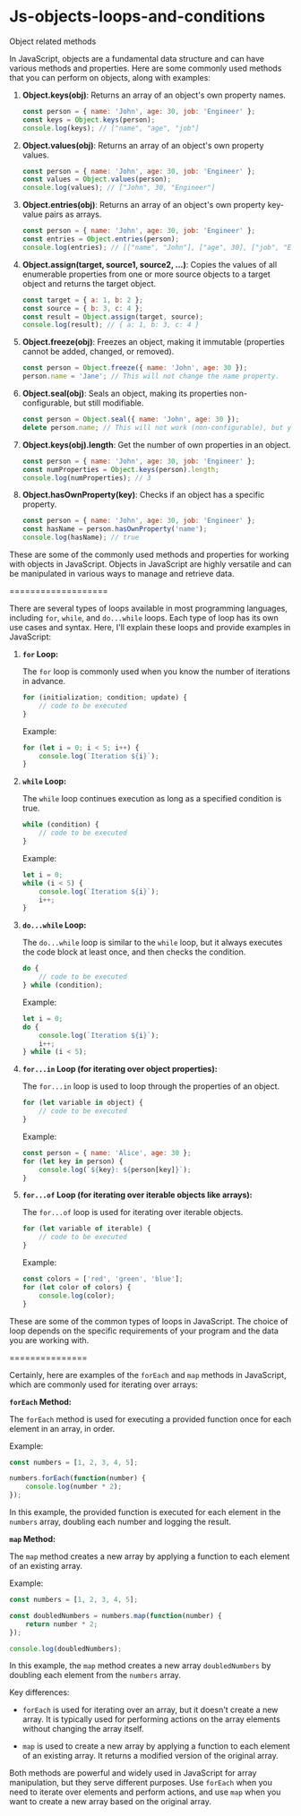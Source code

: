 # Js-objects-loops-and-conditions 
Object related methods


In JavaScript, objects are a fundamental data structure and can have various methods and properties. Here are some commonly used methods that you can perform on objects, along with examples:

1. **Object.keys(obj)**: Returns an array of an object's own property names.

   ```javascript
   const person = { name: 'John', age: 30, job: 'Engineer' };
   const keys = Object.keys(person);
   console.log(keys); // ["name", "age", "job"]
   ```

2. **Object.values(obj)**: Returns an array of an object's own property values.

   ```javascript
   const person = { name: 'John', age: 30, job: 'Engineer' };
   const values = Object.values(person);
   console.log(values); // ["John", 30, "Engineer"]
   ```

3. **Object.entries(obj)**: Returns an array of an object's own property key-value pairs as arrays.

   ```javascript
   const person = { name: 'John', age: 30, job: 'Engineer' };
   const entries = Object.entries(person);
   console.log(entries); // [["name", "John"], ["age", 30], ["job", "Engineer"]]
   ```

4. **Object.assign(target, source1, source2, ...)**: Copies the values of all enumerable properties from one or more source objects to a target object and returns the target object.

   ```javascript
   const target = { a: 1, b: 2 };
   const source = { b: 3, c: 4 };
   const result = Object.assign(target, source);
   console.log(result); // { a: 1, b: 3, c: 4 }
   ```

5. **Object.freeze(obj)**: Freezes an object, making it immutable (properties cannot be added, changed, or removed).

   ```javascript
   const person = Object.freeze({ name: 'John', age: 30 });
   person.name = 'Jane'; // This will not change the name property.
   ```

6. **Object.seal(obj)**: Seals an object, making its properties non-configurable, but still modifiable.

   ```javascript
   const person = Object.seal({ name: 'John', age: 30 });
   delete person.name; // This will not work (non-configurable), but you can still change the age.
   ```

7. **Object.keys(obj).length**: Get the number of own properties in an object.

   ```javascript
   const person = { name: 'John', age: 30, job: 'Engineer' };
   const numProperties = Object.keys(person).length;
   console.log(numProperties); // 3
   ```

8. **Object.hasOwnProperty(key)**: Checks if an object has a specific property.

   ```javascript
   const person = { name: 'John', age: 30, job: 'Engineer' };
   const hasName = person.hasOwnProperty('name');
   console.log(hasName); // true
   ```

These are some of the commonly used methods and properties for working with objects in JavaScript. Objects in JavaScript are highly versatile and can be manipulated in various ways to manage and retrieve data.

===================


There are several types of loops available in most programming languages, including `for`, `while`, and `do...while` loops. Each type of loop has its own use cases and syntax. Here, I'll explain these loops and provide examples in JavaScript:

1. **`for` Loop:**

   The `for` loop is commonly used when you know the number of iterations in advance.

   ```javascript
   for (initialization; condition; update) {
       // code to be executed
   }
   ```

   Example:
   ```javascript
   for (let i = 0; i < 5; i++) {
       console.log(`Iteration ${i}`);
   }
   ```

2. **`while` Loop:**

   The `while` loop continues execution as long as a specified condition is true.

   ```javascript
   while (condition) {
       // code to be executed
   }
   ```

   Example:
   ```javascript
   let i = 0;
   while (i < 5) {
       console.log(`Iteration ${i}`);
       i++;
   }
   ```

3. **`do...while` Loop:**

   The `do...while` loop is similar to the `while` loop, but it always executes the code block at least once, and then checks the condition.

   ```javascript
   do {
       // code to be executed
   } while (condition);
   ```

   Example:
   ```javascript
   let i = 0;
   do {
       console.log(`Iteration ${i}`);
       i++;
   } while (i < 5);
   ```

4. **`for...in` Loop (for iterating over object properties):**

   The `for...in` loop is used to loop through the properties of an object.

   ```javascript
   for (let variable in object) {
       // code to be executed
   }
   ```

   Example:
   ```javascript
   const person = { name: 'Alice', age: 30 };
   for (let key in person) {
       console.log(`${key}: ${person[key]}`);
   }
   ```

5. **`for...of` Loop (for iterating over iterable objects like arrays):**

   The `for...of` loop is used for iterating over iterable objects.

   ```javascript
   for (let variable of iterable) {
       // code to be executed
   }
   ```

   Example:
   ```javascript
   const colors = ['red', 'green', 'blue'];
   for (let color of colors) {
       console.log(color);
   }
   ```

These are some of the common types of loops in JavaScript. The choice of loop depends on the specific requirements of your program and the data you are working with.


===============

Certainly, here are examples of the `forEach` and `map` methods in JavaScript, which are commonly used for iterating over arrays:

**`forEach` Method:**

The `forEach` method is used for executing a provided function once for each element in an array, in order.

Example:

```javascript
const numbers = [1, 2, 3, 4, 5];

numbers.forEach(function(number) {
    console.log(number * 2);
});
```

In this example, the provided function is executed for each element in the `numbers` array, doubling each number and logging the result.

**`map` Method:**

The `map` method creates a new array by applying a function to each element of an existing array.

Example:

```javascript
const numbers = [1, 2, 3, 4, 5];

const doubledNumbers = numbers.map(function(number) {
    return number * 2;
});

console.log(doubledNumbers);
```

In this example, the `map` method creates a new array `doubledNumbers` by doubling each element from the `numbers` array.

Key differences:

- `forEach` is used for iterating over an array, but it doesn't create a new array. It is typically used for performing actions on the array elements without changing the array itself.

- `map` is used to create a new array by applying a function to each element of an existing array. It returns a modified version of the original array.

Both methods are powerful and widely used in JavaScript for array manipulation, but they serve different purposes. Use `forEach` when you need to iterate over elements and perform actions, and use `map` when you want to create a new array based on the original array.
